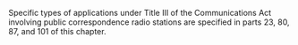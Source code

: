 Specific types of applications under Title III of the Communications Act involving public correspondence radio stations are specified in parts 23, 80, 87, and 101 of this chapter.

